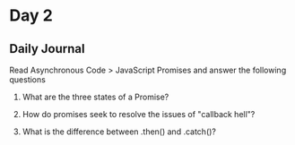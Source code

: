 # Day 2

## Daily Journal
Read Asynchronous Code > JavaScript Promises and answer the following questions
1. What are the three states of a Promise?

2. How do promises seek to resolve the issues of "callback hell"?

3. What is the difference between .then() and .catch()?